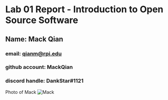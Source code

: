 # Lab 01 Report - Introduction to Open Source Software
## Name: Mack Qian
### email: qianm@rpi.edu 
### github account: MackQian
### discord handle: DankStar#1121
Photo of Mack ![Mack](images/me.jpg)
